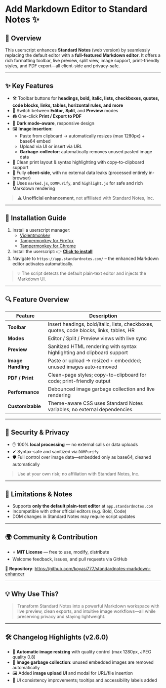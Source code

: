 # Add Markdown Editor to Standard Notes ✨

## 📌 Overview

This userscript enhances **Standard Notes** (web version) by seamlessly replacing the default editor with a **full-featured Markdown editor**. It offers a rich formatting toolbar, live preview, split view, image support, print-friendly styles, and PDF export—all client-side and privacy-safe.

---

## ✨ Key Features

- 🛠️ Toolbar buttons for **headings, bold, italic, lists, checkboxes, quotes, code blocks, links, tables, horizontal rules, and more**
- 🔀 Switch between **Editor**, **Split**, and **Preview** modes
- 🖨 One-click **Print / Export to PDF**
- 🌙 **Dark mode–aware**, responsive design
- 🖼 **Image insertion**:
  - Paste from clipboard → automatically resizes (max 1280px) + base64 embed
  - Upload via UI or insert via URL
  - **Garbage-collector**: automatically removes unused pasted image data
- 🧼 Clean print layout & syntax highlighting with copy-to-clipboard support
- 🔐 Fully **client-side**, with no external data leaks (processed entirely in-browser)
- 🧹 Uses `marked.js`, `DOMPurify`, and `highlight.js` for safe and rich Markdown rendering

> ⚠️ **Unofficial enhancement**, not affiliated with Standard Notes, Inc.

---

## 🚀 Installation Guide

1. Install a userscript manager:
   - [Violentmonkey](https://violentmonkey.github.io/)
   - [Tampermonkey for Firefox](https://addons.mozilla.org/firefox/addon/tampermonkey/)
   - [Tampermonkey for Chrome](https://chrome.google.com/webstore/detail/tampermonkey/dhdgffkkebhmkfjojejmpbldmpobfkfo)
2. Install the userscript:
   👉 **[Click to install](https://raw.githubusercontent.com/koyasi777/standardnotes-markdown-enhancer/main/standardnotes-markdown-enhancer.user.js)**
3. Navigate to `https://app.standardnotes.com/` – the enhanced Markdown editor activates automatically.

> 💡 The script detects the default plain‑text editor and injects the Markdown UI.

---

## 🔍 Feature Overview

| Feature | Description |
|--------|-------------|
| **Toolbar** | Insert headings, bold/italic, lists, checkboxes, quotes, code blocks, links, tables, HR |
| **Modes** | Editor / Split / Preview views with live sync |
| **Preview** | Sanitized HTML rendering with syntax highlighting and clipboard support |
| **Image Handling** | Paste or upload → resized + embedded; unused images auto‑removed |
| **PDF / Print** | Clean-page styles; copy-to-clipboard for code; print-friendly output |
| **Performance** | Debounced image garbage collection and live rendering |
| **Customizable** | Theme-aware CSS uses Standard Notes variables; no external dependencies |

---

## 🔐 Security & Privacy

- ✋ 100% **local processing** — no external calls or data uploads
- ✔ Syntax-safe and sanitized via `DOMPurify`
- 🛡 Full control over image data—embedded only as base64, cleaned automatically

> Use at your own risk; no affiliation with Standard Notes, Inc.

---

## 📝 Limitations & Notes

- Supports **only the default plain-text editor** at `app.standardnotes.com`
- Incompatible with other official editors (e.g. Bold, Code)
- DOM changes in Standard Notes may require script updates

---

## 🌍 Community & Contribution

- ⭐ **MIT License** — free to use, modify, distribute
- Welcome feedback, issues, and pull requests via GitHub

🔗 **Repository**: https://github.com/koyasi777/standardnotes-markdown-enhancer

---

## 💡 Why Use This?

> Transform Standard Notes into a powerful Markdown workspace with live preview, clean exports, and intuitive image workflows—all while preserving privacy and staying lightweight.

---

## 🛠 Changelog Highlights (v2.6.0)

- 📸 **Automatic image resizing** with quality control (max 1280px, JPEG quality 0.8)
- 🧹 **Image garbage collection**: unused embedded images are removed automatically
- 🖼 Added **image upload UI** and modal for URL/file insertion
- 🧹 UI consistency improvements; tooltips and accessibility labels added
